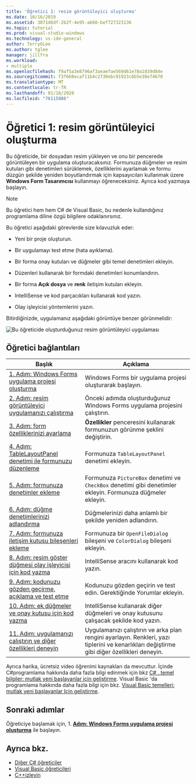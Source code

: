 ```yaml
---
title: 'Öğretici 1: resim görüntüleyici oluşturma'
ms.date: 10/16/2019
ms.assetid: 3071d6df-2b2f-4e95-ab68-bef727323136
ms.topic: tutorial
ms.prod: visual-studio-windows
ms.technology: vs-ide-general
author: TerryGLee
ms.author: tglee
manager: jillfra
ms.workload:
- multiple
ms.openlocfilehash: f9af5a3e8796af3aeaefae569d61e78a1039d84e
ms.sourcegitcommit: f3f668ecaf11b4c2738ebc91923c6b5e38e74670
ms.translationtype: MT
ms.contentlocale: tr-TR
ms.lasthandoff: 01/16/2020
ms.locfileid: "76115086"
---
```

# <a name="tutorial-1-create-a-picture-viewer"></a>Öğretici 1: resim görüntüleyici oluşturma

Bu öğreticide, bir dosyadan resim yükleyen ve onu bir pencerede görüntüleyen bir uygulama oluşturacaksınız. Formunuza düğmeler ve resim kutuları gibi denetimleri sürüklemek, özelliklerini ayarlamak ve formu düzgün şekilde yeniden boyutlandırmak için kapsayıcıları kullanmak üzere **Windows Form Tasarımcısı** kullanmayı öğreneceksiniz. Ayrıca kod yazmaya başlayın.

> [!NOTE]
> Bu öğretici hem hem C# de Visual Basic, bu nedenle kullandığınız programlama diline özgü bilgilere odaklanırsınız.

Bu öğretici aşağıdaki görevlerde size kılavuzluk eder:

* Yeni bir proje oluşturun.

* Bir uygulamayı test etme (hata ayıklama).

* Bir forma onay kutuları ve düğmeler gibi temel denetimleri ekleyin.

* Düzenleri kullanarak bir formdaki denetimleri konumlandırın.

* Bir forma **Açık dosya** ve **renk** iletişim kutuları ekleyin.

* IntelliSense ve kod parçacıkları kullanarak kod yazın.

* Olay işleyicisi yöntemlerini yazın.

Bitirdiğinizde, uygulamanız aşağıdaki görüntüye benzer görünmelidir:

![Bu öğreticide oluşturduğunuz resim görüntüleyici uygulaması](../ide/media/express_pictureviewerdone.png)

## <a name="tutorial-links"></a>Öğretici bağlantıları

|Başlık|Açıklama|
|-----------|-----------------|
|[1. Adım: Windows Forms uygulama projesi oluşturma](../ide/step-1-create-a-windows-forms-application-project.md)|Windows Forms bir uygulama projesi oluşturarak başlayın.|
|[2. Adım: resim görüntüleyici uygulamanızı çalıştırma](../ide/step-2-run-your-program.md)|Önceki adımda oluşturduğunuz Windows Forms uygulama projesini çalıştırın.|
|[3. Adım: form özelliklerinizi ayarlama](../ide/step-3-set-your-form-properties.md)|**Özellikler** penceresini kullanarak formunuzun görünme şeklini değiştirin.|
|[4. Adım: TableLayoutPanel denetimi ile formunuzu düzenleme](../ide/step-4-lay-out-your-form-with-a-tablelayoutpanel-control.md)|Formunuza `TableLayoutPanel` denetimi ekleyin.|
|[5. Adım: formunuza denetimler ekleme](../ide/step-5-add-controls-to-your-form.md)|Formunuza `PictureBox` denetimi ve `CheckBox` denetimi gibi denetimler ekleyin. Formunuza düğmeler ekleyin.|
|[6. Adım: düğme denetimlerinizi adlandırma](../ide/step-6-name-your-button-controls.md)|Düğmelerinizi daha anlamlı bir şekilde yeniden adlandırın.|
|[7. Adım: formunuza iletişim kutusu bileşenleri ekleme](../ide/step-7-add-dialog-components-to-your-form.md)|Formunuza bir `OpenFileDialog` bileşeni ve `ColorDialog` bileşeni ekleyin.|
|[8. Adım: resim göster düğmesi olay işleyicisi için kod yazma](../ide/step-8-write-code-for-the-show-a-picture-button-event-handler.md)|IntelliSense aracını kullanarak kod yazın.|
|[9. Adım: kodunuzu gözden geçirme, açıklama ve test etme](../ide/step-9-review-comment-and-test-your-code.md)|Kodunuzu gözden geçirin ve test edin. Gerektiğinde Yorumlar ekleyin.|
|[10. Adım: ek düğmeler ve onay kutusu için kod yazma](../ide/step-10-write-code-for-additional-buttons-and-a-check-box.md)|IntelliSense kullanarak diğer düğmeleri ve onay kutusunu çalışacak şekilde kod yazın.|
|[11. Adım: uygulamanızı çalıştırın ve diğer özellikleri deneyin](../ide/step-11-run-your-program-and-try-other-features.md)|Uygulamanızı çalıştırın ve arka plan rengini ayarlayın. Renkleri, yazı tiplerini ve kenarlıkları değiştirme gibi diğer özellikleri deneyin.|

Ayrıca harika, ücretsiz video öğrenimi kaynakları da mevcuttur. İçinde C#programlama hakkında daha fazla bilgi edinmek için bkz [ C# . temel bilgiler: mutlak yeni başlayanlar için geliştirme](https://channel9.msdn.com/Series/C-Sharp-Fundamentals-Development-for-Absolute-Beginners). Visual Basic 'da programlama hakkında daha fazla bilgi için bkz. [Visual Basic temelleri: mutlak yeni başlayanlar Için geliştirme](https://channel9.msdn.com/Series/Visual-Basic-Development-for-Absolute-Beginners).

## <a name="next-steps"></a>Sonraki adımlar

Öğreticiye başlamak için, 1. **[Adım: Windows Forms uygulama projesi oluşturma](../ide/step-1-create-a-windows-forms-application-project.md)** ile başlayın.

## <a name="see-also"></a>Ayrıca bkz.

* [Diğer C# öğreticiler](/visualstudio/get-started/csharp/)
* [Visual Basic öğreticileri](/visualstudio/get-started/visual-basic/)
* [C++izleyin](/cpp/get-started/tutorial-console-cpp)
